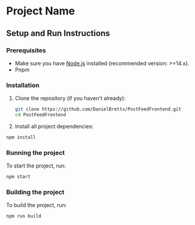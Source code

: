# Project Name

## Setup and Run Instructions

### Prerequisites

- Make sure you have [Node.js](https://nodejs.org/) installed (recommended version: >=14.x).
- Pnpm

### Installation

1. Clone the repository (if you haven't already):

   ```bash
   git clone https://github.com/DanielBretts/PostFeedFrontend.git
   cd PostFeedFrontend
   ```

2. Install all project dependencies:

```bash
npm install
```

### Running the project

To start the project, run:

```bash
npm start
```

### Building the project

To build the project, run:

```bash
npm run build
```
